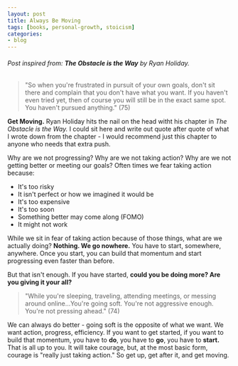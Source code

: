 ```yaml
---
layout: post
title: Always Be Moving
tags: [books, personal-growth, stoicism]
categories:
- blog
---
```


###### Post inspired from: **The Obstacle is the Way** by Ryan Holiday.
> "So when you're frustrated in pursuit of your own goals, don't sit there and complain that you don't have what you want. If you haven't even tried yet, then of course you will still be in the exact same spot. You haven't pursued anything." (75)

**Get Moving.** Ryan Holiday hits the nail on the head witht his chapter in *The Obstacle is the Way.* I could sit here and write out quote after quote of what I wrote down from the chapter - I would recommend just this chapter to anyone who needs that extra push.

Why are we not progressing? Why are we not taking action? Why are we not getting better or meeting our goals? Often times we fear taking action because:
- It's too risky
- It isn't perfect or how we imagined it would be
- It's too expensive
- It's too soon
- Something better may come along (FOMO)
- It might not work

While we sit in fear of taking action because of those things, what are we actually doing? **Nothing. We go nowhere.** You have to start, somewhere, anywhere. Once you start, you can build that momentum and start progressing even faster than before. 

But that isn't enough. If you have started, **could you be doing more? Are you giving it your all?** 

> "While you're sleeping, traveling, attending meetings, or messing around online...You're going soft. You're not aggressive enough. You're not pressing ahead." (74)

We can always do better - going soft is the opposite of what we want. We want action, progress, efficiency. If you want to get started, if you want to build that momentum, you have to **do**, you have to **go**, you have to **start.** That is all up to you. It will take courage, but, at the most basic form, courage is "really just taking action." So get up, get after it, and get moving.